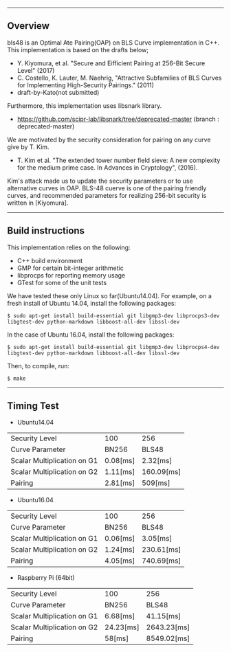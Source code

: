 --------------------------------------------------------------------------------
Overview
--------------------------------------------------------------------------------
bls48 is an Optimal Ate Pairing(OAP) on BLS Curve implementation in C++.
This implementation is based on the drafts below;

- Y. Kiyomura, et al. "Secure and Eifficient Pairing at 256-Bit Secure Level" (2017)
- C. Costello, K. Lauter, M. Naehrig, "Attractive Subfamilies of BLS Curves for Implementing High-Security Pairings." (2011)
- draft-by-Kato(not submitted)

Furthermore, this implementation uses libsnark library.
- https://github.com/scipr-lab/libsnark/tree/deprecated-master  (branch : deprecated-master)

We are motivated by the security consideration for pairing on any curve give by T. Kim.
- T. Kim et al. "The extended tower number field sieve: A new complexity for the medium prime case. In Advances in Cryptology", (2016).

Kim's attack made us to update the security parameters or to use alternative curves in OAP.
BLS-48 cuerve is one of the pairing friendly curves, and recommended parameters for realizing 256-bit security is written in [Kiyomura].

--------------------------------------------------------------------------------
Build instructions
--------------------------------------------------------------------------------
This implementation relies on the following:

- C++ build environment
- GMP for certain bit-integer arithmetic
- libprocps for reporting memory usage
- GTest for some of the unit tests

We have tested these only Linux so far(Ubuntu14.04).
For example, on a fresh install of Ubuntu 14.04, install the following packages:

    $ sudo apt-get install build-essential git libgmp3-dev libprocps3-dev libgtest-dev python-markdown libboost-all-dev libssl-dev

In the case of Ubuntu 16.04, install the following packages:

    $ sudo apt-get install build-essential git libgmp3-dev libprocps4-dev libgtest-dev python-markdown libboost-all-dev libssl-dev

Then, to compile, run:

    $ make


--------------------------------------------------------------------------------
Timing Test
--------------------------------------------------------------------------------

* Ubuntu14.04

<table>
    <tr>
        <td>Security Level</td>
        <td>100</td>
        <td>256</td>
    </tr>
    <tr>
        <td>Curve Parameter</td>
        <td>BN256</td>
        <td>BLS48</td>
    </tr>
    <tr>
        <td>Scalar Multiplication on G1</td>
        <td>0.08[ms]</td>
        <td>2.32[ms]</td>
    </tr>
    <tr>
        <td>Scalar Multiplication on G2</td>
        <td>1.11[ms]</td>
        <td>160.09[ms]</td>
    </tr>
    <tr>
        <td>Pairing</td>
        <td>2.81[ms]</td>
        <td>509[ms]</td>
    </tr>
</table>



* Ubuntu16.04
<table>
    <tr>
        <td>Security Level</td>
        <td>100</td>
        <td>256</td>
    </tr>
    <tr>
        <td>Curve Parameter</td>
        <td>BN256</td>
        <td>BLS48</td>
    </tr>
    <tr>
        <td>Scalar Multiplication on G1</td>
        <td>0.06[ms]</td>
        <td>3.05[ms]</td>
    </tr>
    <tr>
        <td>Scalar Multiplication on G2</td>
        <td>1.24[ms]</td>
        <td>230.61[ms]</td>
    </tr>
    <tr>
        <td>Pairing</td>
        <td>4.05[ms]</td>
        <td>740.69[ms]</td>
    </tr>
</table>



* Raspberry Pi (64bit)
<table>
    <tr>
        <td>Security Level</td>
        <td>100</td>
        <td>256</td>
    </tr>
    <tr>
        <td>Curve Parameter</td>
        <td>BN256</td>
        <td>BLS48</td>
    </tr>
    <tr>
        <td>Scalar Multiplication on G1</td>
        <td>6.68[ms]</td>
        <td>41.15[ms]</td>
    </tr>
    <tr>
        <td>Scalar Multiplication on G2</td>
        <td>24.23[ms]</td>
        <td>2643.23[ms]</td>
    </tr>
    <tr>
        <td>Pairing</td>
        <td>58[ms]</td>
        <td>8549.02[ms]</td>
    </tr>
</table>
